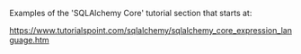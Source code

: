 Examples of the 'SQLAlchemy Core' tutorial section that starts at:

 https://www.tutorialspoint.com/sqlalchemy/sqlalchemy_core_expression_language.htm
